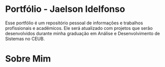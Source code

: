 # Portfólio - Jaelson Idelfonso
Esse portfólio é um repositório pessoal de informações e trabalhos profissionais e acadêmicos. Ele será atualizado com projetos que serão desenvolvidos durante minha graduação em Análise e Desenvolvimento de Sistemas no CEUB.

# Sobre Mim
